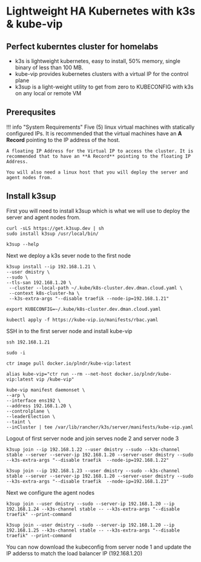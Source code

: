 # Lightweight HA Kubernetes with k3s & kube-vip
## Perfect kuberntes cluster for homelabs

- k3s is lightweight kubernetes, easy to install, 50% memory, single binary of less than 100 MB.  
- kube-vip provides kubernetes clusters with a virtual IP for the control plane  
- k3sup is a light-weight utility to get from zero to KUBECONFIG with k3s on any local or remote VM
## Prerequsites

!!! info "System Requirements"
    Five (5) linux virtual machines with statically configured IPs. It is recommended that the virtual machines have an **A Record** pointing to the IP address of the host.  
      
    A floating IP Address for the Virtual IP to access the cluster. It is recommended that to have an **A Record** pointing to the floating IP Address.

    You will also need a linux host that you will deploy the server and agent nodes from.

## Install k3sup
First you will need to install k3sup which is what we will use to deploy the server and agent nodes from.

``` shell title="Install k3sup"
curl -sLS https://get.k3sup.dev | sh
sudo install k3sup /usr/local/bin/

k3sup --help
```
Next we deploy a k3s sever node to the first node

``` shell linenums="1"
k3sup install --ip 192.168.1.21 \
--user dmistry \
--sudo \
--tls-san 192.168.1.20 \
 --cluster --local-path ~/.kube/k8s-cluster.dev.dman.cloud.yaml \
 --context k8s-cluster-ha \
 --k3s-extra-args "--disable traefik --node-ip=192.168.1.21"
```
``` shell
export KUBECONFIG=~/.kube/k8s-cluster.dev.dman.cloud.yaml
```

``` shell
kubectl apply -f https://kube-vip.io/manifests/rbac.yaml 
```
SSH in to the first server node and install kube-vip
``` shell
ssh 192.168.1.21
```
``` shell
sudo -i
```
``` shell
ctr image pull docker.io/plndr/kube-vip:latest
```
``` shell
alias kube-vip="ctr run --rm --net-host docker.io/plndr/kube-vip:latest vip /kube-vip"
```
``` shell linenums="1"
kube-vip manifest daemonset \
--arp \
--interface ens192 \
--address 192.168.1.20 \
--controlplane \
--leaderElection \
--taint \
--inCluster | tee /var/lib/rancher/k3s/server/manifests/kube-vip.yaml
```
Logout of first server node and join serves node 2 and server node 3

``` shell title="Server Node 2"
k3sup join --ip 192.168.1.22 --user dmistry --sudo --k3s-channel stable --server --server-ip 192.168.1.20 --server-user dmistry --sudo --k3s-extra-args "--disable traefik  --node-ip=192.168.1.22"
```
``` shell title="Server Node 3"
k3sup join --ip 192.168.1.23 --user dmistry --sudo --k3s-channel stable --server --server-ip 192.168.1.20 --server-user dmistry --sudo --k3s-extra-args "--disable traefik  --node-ip=192.168.1.23"
```
Next we configure the agent nodes
``` shell title="Agent Node 2"
k3sup join --user dmistry --sudo --server-ip 192.168.1.20 --ip 192.168.1.24 --k3s-channel stable -- --k3s-extra-args "--disable traefik" --print-command
```
``` shell title="Agent Node 2"
k3sup join --user dmistry --sudo --server-ip 192.168.1.20 --ip 192.168.1.25 --k3s-channel stable -- --k3s-extra-args "--disable traefik" --print-command
```

You can now download the kubeconfig from server node 1 and update the IP adderss to match the load balancer IP (192.168.1.20)





